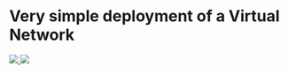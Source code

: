 # Very simple deployment of a Virtual Network

<a href="https://portal.azure.com/#create/Microsoft.Template/uri/https%3A%2F%2Fraw.githubusercontent.com%2Fanaqui79%2FVNet3%2Fmaster%2FCheck.json" target="_blank">
    <img src="http://azuredeploy.net/deploybutton.png"/>
</a>

<a href="http://armviz.io/#/?load=https%3A%2F%2Fraw.githubusercontent.com%2Fcemvarol%2FNewVNet2%2Fmaster%2FCheck.json" target="_blank">
    <img src="http://armviz.io/visualizebutton.png"/>
</a>
